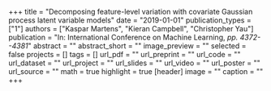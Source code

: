 +++
title = "Decomposing feature-level variation with covariate Gaussian process latent variable models"
date = "2019-01-01"
publication_types = ["1"]
authors = ["Kaspar Martens", "Kieran Campbell", "Christopher Yau"]
publication = "In: International Conference on Machine Learning, _pp. 4372--4381_"
abstract = ""
abstract_short = ""
image_preview = ""
selected = false
projects = []
tags = []
url_pdf = ""
url_preprint = ""
url_code = ""
url_dataset = ""
url_project = ""
url_slides = ""
url_video = ""
url_poster = ""
url_source = ""
math = true
highlight = true
[header]
image = ""
caption = ""
+++
